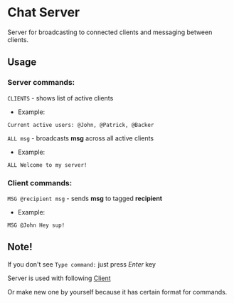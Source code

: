 # Chat Server

Server for broadcasting to connected clients and messaging between clients.

## Usage
### Server commands:

```CLIENTS``` - shows list of active clients
- Example:
```
Current active users: @John, @Patrick, @Backer
```

```ALL msg``` - broadcasts **msg** across all active clients
- Example:
```
ALL Welcome to my server!
```

### Client commands:

```MSG @recipient msg``` - sends **msg** to tagged **recipient**
- Example:
```
MSG @John Hey sup!
```
## Note!
If you don't see ```Type command:``` just press *Enter* key

Server is used with following [Client](https://github.com/ArmanKoke/tcp_chat_client)

Or make new one by yourself because it has certain format for commands. 

